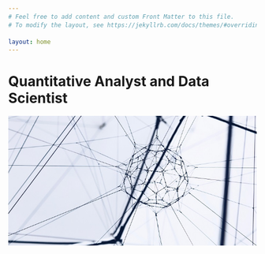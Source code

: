 ```yaml
---
# Feel free to add content and custom Front Matter to this file.
# To modify the layout, see https://jekyllrb.com/docs/themes/#overriding-theme-defaults

layout: home
---
```

# Quantitative Analyst and Data Scientist
![frontpageimg](/assets/images/seo-thumbnail.jpg)


